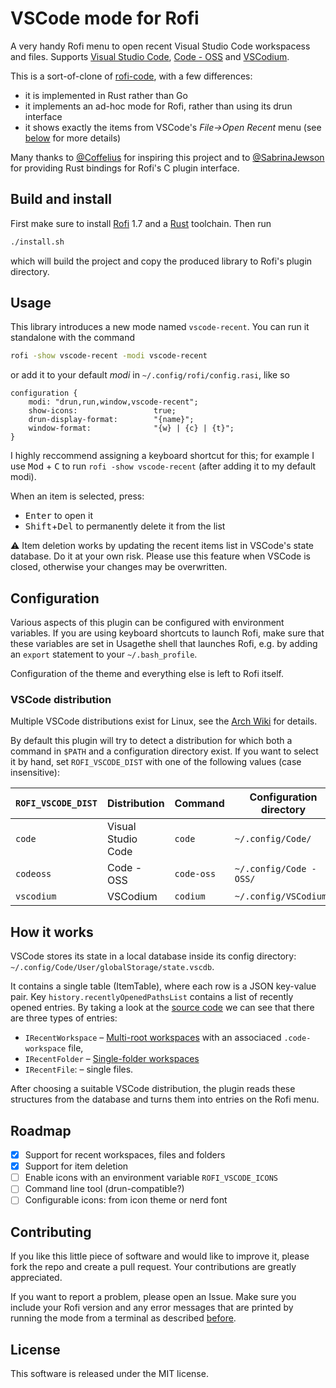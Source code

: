 # VSCode mode for Rofi

<!-- TODO: badges -->

A very handy Rofi menu to open recent Visual Studio Code workspacess and files.
Supports [Visual Studio Code](https://code.visualstudio.com), [Code - OSS](https://github.com/microsoft/vscode) and [VSCodium](https://vscodium.com).

This is a sort-of-clone of [rofi-code](https://github.com/Coffelius/rofi-code), with a few differences:
- it is implemented in Rust rather than Go
- it implements an ad-hoc mode for Rofi, rather than using its drun interface
- it shows exactly the items from VSCode's _File->Open Recent_ menu (see [below](#How%20it%20works) for more details)

Many thanks to [@Coffelius](https://github.com/Coffelius) for inspiring this project and to [@SabrinaJewson](https://github.com/SabrinaJewson) for providing Rust bindings for Rofi's C plugin interface.

## Build and install

First make sure to install [Rofi](https://github.com/davatorium/rofi) 1.7 and a [Rust](https://www.rust-lang.org/tools/install) toolchain.
Then run
```sh
./install.sh
```
which will build the project and copy the produced library to Rofi's plugin directory.

## Usage
This library introduces a new mode named `vscode-recent`.
You can run it standalone with the command
```sh
rofi -show vscode-recent -modi vscode-recent
```
or add it to your default _modi_ in `~/.config/rofi/config.rasi`, like so
```
configuration {
	modi: "drun,run,window,vscode-recent";
    show-icons:                 true;
	drun-display-format:        "{name}";
	window-format:              "{w} | {c} | {t}";
}
```

I highly reccommend assigning a keyboard shortcut for this; for example I use <kbd>Mod</kbd> + <kbd>C</kbd> to run `rofi -show vscode-recent` (after adding it to my default modi).

When an item is selected, press:
- <kbd>Enter</kbd> to open it
- <kbd>Shift</kbd>+<kbd>Del</kbd> to permanently delete it from the list

:warning: Item deletion works by updating the recent items list in VSCode's state database. Do it at your own risk. Please use this feature when VSCode is closed, otherwise your changes may be overwritten.

## Configuration
Various aspects of this plugin can be configured with environment variables.
If you are using keyboard shortcuts to launch Rofi, make sure that these variables are set in Usagethe shell that launches Rofi, e.g. by adding an `export` statement to your `~/.bash_profile`.

Configuration of the theme and everything else is left to Rofi itself.

### VSCode distribution
Multiple VSCode distributions exist for Linux, see the [Arch Wiki](https://wiki.archlinux.org/title/Visual_Studio_Code) for details.

By default this plugin will try to detect a distribution for which both a command in `$PATH` and a configuration directory exist.
If you want to select it by hand, set `ROFI_VSCODE_DIST` with one of the following values (case insensitive):

| `ROFI_VSCODE_DIST` | Distribution       | Command    | Configuration directory |
| ------------------ | ------------------ | ---------- | ----------------------- |
| `code`             | Visual Studio Code | `code`     | `~/.config/Code/`       |
| `codeoss`          | Code - OSS         | `code-oss` | `~/.config/Code - OSS/` |
| `vscodium`         | VSCodium           | `codium`   | `~/.config/VSCodium/`   |

## How it works
VSCode stores its state in a local database inside its config directory: `~/.config/Code/User/globalStorage/state.vscdb`.

It contains a single table (ItemTable), where each row is a JSON key-value pair. Key `history.recentlyOpenedPathsList` contains a list of recently opened entries. By taking a look at the [source code](https://github.com/microsoft/vscode/blob/f56598fc18381732d999390153da6b2f3f3985e3/src/vs/platform/workspaces/common/workspaces.ts#L46) we can see that there are three types of entries:
- `IRecentWorkspace` &ndash; [Multi-root workspaces](https://code.visualstudio.com/docs/editor/workspaces#_multiroot-workspaces) with an associaced `.code-workspace` file,
- `IRecentFolder` &ndash; [Single-folder workspaces](https://code.visualstudio.com/docs/editor/workspaces#_singlefolder-workspaces)
- `IRecentFile`: &ndash; single files.

After choosing a suitable VSCode distribution, the plugin reads these structures from the database and turns them into entries on the Rofi menu.


## Roadmap

- [x] Support for recent workspaces, files and folders
- [x] Support for item deletion
- [ ] Enable icons with an environment variable `ROFI_VSCODE_ICONS`
- [ ] Command line tool (drun-compatible?)
- [ ] Configurable icons: from icon theme or nerd font

## Contributing

If you like this little piece of software and would like to improve it, please fork the repo and create a pull request. Your contributions are greatly appreciated.

If you want to report a problem, please open an Issue.
Make sure you include your Rofi version and any error messages that are printed by running the mode from a terminal as described [before](#usage).

## License

This software is released under the MIT license.
